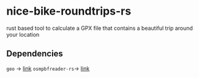 # nice-bike-roundtrips-rs
rust based tool to calculate a GPX file that contains a beautiful trip around your location

## Dependencies
`geo` -> [link](https://crates.io/crates/geo)
`osmpbfreader-rs`-> [link](https://crates.io/crates/osmpbfreader)
